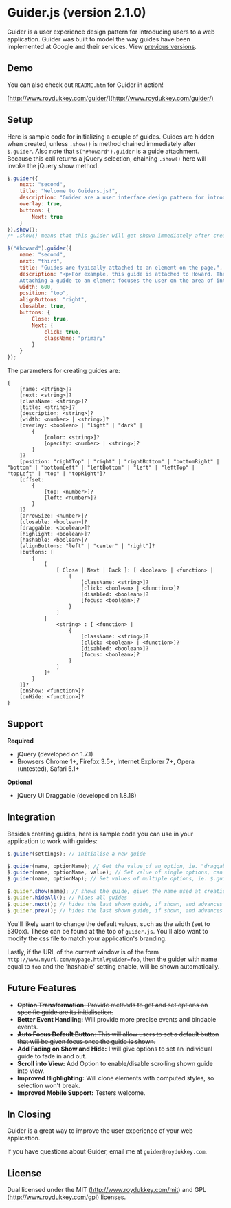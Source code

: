 Guider.js (version 2.1.0)
==========================

Guider is a user experience design pattern for introducing users to a web application. Guider was built to model the way guides have been implemented at Google and their services. View [previous versions](https://github.com/roydukkey/Guiders-JS/downloads).

Demo
-------

You can also check out `README.htm` for Guider in action!

[http://www.roydukkey.com/guider/](http://www.roydukkey.com/guider/)


Setup
--------

Here is sample code for initializing a couple of guides. Guides are hidden when created, unless `.show()` is method chained immediately after `$.guider`. Also note that `$("#howard").guider` is a guide attachment. Because this call returns a jQuery selection, chaining `.show()` here will invoke the jQuery show method.

~~~ javascript
$.guider({
	next: "second",
	title: "Welcome to Guiders.js!",
	description: "Guider are a user interface design pattern for introducing features of software. This dialog box, for example, is the first in a series of guiders that together make up a guide.",
	overlay: true,
	buttons: {
		Next: true
	}
}).show();
/* .show() means that this guider will get shown immediately after creation. */

$("#howard").guider({
	name: "second",
	next: "third",
	title: "Guides are typically attached to an element on the page.",
	description: "<p>For example, this guide is attached to Howard. The Guider.js API uses a two-key positional model to determine where the guide should be placed.</p>\
	Attaching a guide to an element focuses the user on the area of interest.",
	width: 600,
	position: "top",
	alignButtons: "right",
	closable: true,
	buttons: {
		Close: true,
		Next: {
			click: true,
			className: "primary"
		}
	}
});
~~~

The parameters for creating guides are:

~~~
{
	[name: <string>]?
	[next: <string>]?
	[className: <string>]?
	[title: <string>]?
	[description: <string>]?
	[width: <number> | <string>]?
	[overlay: <boolean> | "light" | "dark" |
		{
			[color: <string>]?
			[opacity: <number> | <string>]?
		}
	]?
	[position: "rightTop" | "right" | "rightBottom" | "bottomRight" | "bottom" | "bottomLeft" | "leftBottom" | "left" | "leftTop" | "topLeft" | "top" | "topRight"]?
	[offset:
		{
			[top: <number>]?
			[left: <number>]?
		}
	]?
	[arrowSize: <number>]?
	[closable: <boolean>]?
	[draggable: <boolean>]?
	[highlight: <boolean>]?
	[hashable: <boolean>]?
	[alignButtons: "left" | "center" | "right"]?
	[buttons: [
		{
			[
				[ Close | Next | Back ]: [ <boolean> | <function> |
					{
						[className: <string>]?
						[click: <boolean> | <function>]?
						[disabled: <boolean>]?
						[focus: <boolean>]?
					}
				]
			|
				<string> : [ <function> |
					{
						[className: <string>]?
						[click: <boolean> | <function>]?
						[disabled: <boolean>]?
						[focus: <boolean>]?
					}
				]
			]*
		}
	]]?
	[onShow: <function>]?
	[onHide: <function>]?
}
~~~


Support
-----------
**Required**

* jQuery (developed on 1.7.1)
* Browsers Chrome 1+, Firefox 3.5+, Internet Explorer 7+, Opera (untested), Safari 5.1+

**Optional**

* jQuery UI Draggable (developed on 1.8.18)


Integration
--------------

Besides creating guides, here is sample code you can use in your application to work with guides:

~~~ javascript
$.guider(settings); // initialise a new guide

$.guider(name, optionName); // Get the value of an option, ie. "draggable", "offset.top"
$.guider(name, optionName, value); // Set value of single options, can store custom data
$.guider(name, optionMap); // Set values of multiple options, ie. $.guider("second", { draggable: false })

$.guider.show(name); // shows the guide, given the name used at creation
$.guider.hideAll(); // hides all guides
$.guider.next(); // hides the last shown guide, if shown, and advances to the next guide
$.guider.prev(); // hides the last shown guide, if shown, and advances to the previous guide
~~~

You'll likely want to change the default values, such as the width (set to 530px). These can be found at the top of `guider.js`. You'll also want to modify the css file to match your application's branding.

Lastly, if the URL of the current window is of the form `http://www.myurl.com/mypage.html#guider=foo`, then the guider with name equal to `foo` and the 'hashable' setting enable, will be shown automatically.


Future Features
-------------

* ~~__Option Transformation:__ Provide methods to get and set options on specific guide are its initialisation.~~
* __Better Event Handling:__ Will provide more precise events and bindable events.
* ~~__Auto Focus Default Button:__ This will allow users to set a default button that will be given focus once the guide is shown.~~
* __Add Fading on Show and Hide:__ I will give options to set an individual guide to fade in and out.
* __Scroll into View:__ Add Option to enable/disable scrolling shown guide into view.
* __Improved Highlighting:__ Will clone elements with computed styles, so selection won't break.
* __Improved Mobile Support:__ Testers welcome.


In Closing
-------------

Guider is a great way to improve the user experience of your web application.

If you have questions about Guider, email me at `guider@roydukkey.com`.


License
----------

Dual licensed under the MIT (http://www.roydukkey.com/mit) and GPL (http://www.roydukkey.com/gpl) licenses.